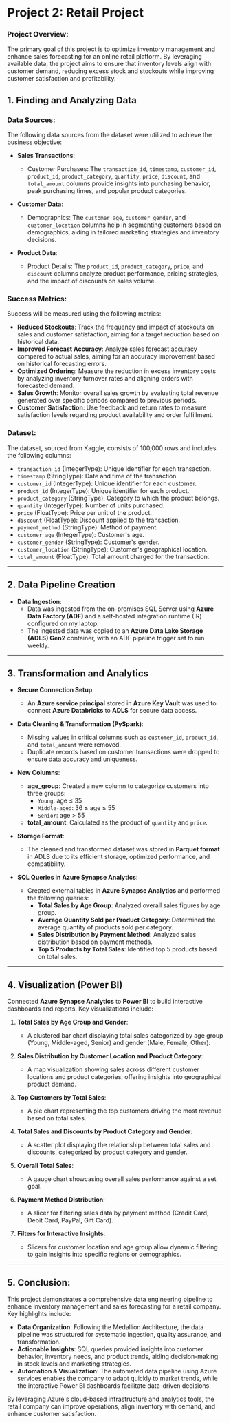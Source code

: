 # Project 2: Retail Project

### Project Overview:
The primary goal of this project is to optimize inventory management and enhance sales forecasting for an online retail platform. By leveraging available data, the project aims to ensure that inventory levels align with customer demand, reducing excess stock and stockouts while improving customer satisfaction and profitability.

## 1. Finding and Analyzing Data

### Data Sources:
The following data sources from the dataset were utilized to achieve the business objective:

- **Sales Transactions**:
  - Customer Purchases: The `transaction_id`, `timestamp`, `customer_id`, `product_id`, `product_category`, `quantity`, `price`, `discount`, and `total_amount` columns provide insights into purchasing behavior, peak purchasing times, and popular product categories.

- **Customer Data**:
  - Demographics: The `customer_age`, `customer_gender`, and `customer_location` columns help in segmenting customers based on demographics, aiding in tailored marketing strategies and inventory decisions.

- **Product Data**:
  - Product Details: The `product_id`, `product_category`, `price`, and `discount` columns analyze product performance, pricing strategies, and the impact of discounts on sales volume.

### Success Metrics:
Success will be measured using the following metrics:

- **Reduced Stockouts**: Track the frequency and impact of stockouts on sales and customer satisfaction, aiming for a target reduction based on historical data.
- **Improved Forecast Accuracy**: Analyze sales forecast accuracy compared to actual sales, aiming for an accuracy improvement based on historical forecasting errors.
- **Optimized Ordering**: Measure the reduction in excess inventory costs by analyzing inventory turnover rates and aligning orders with forecasted demand.
- **Sales Growth**: Monitor overall sales growth by evaluating total revenue generated over specific periods compared to previous periods.
- **Customer Satisfaction**: Use feedback and return rates to measure satisfaction levels regarding product availability and order fulfillment.

### Dataset:
The dataset, sourced from Kaggle, consists of 100,000 rows and includes the following columns:

- `transaction_id` (IntegerType): Unique identifier for each transaction.
- `timestamp` (StringType): Date and time of the transaction.
- `customer_id` (IntegerType): Unique identifier for each customer.
- `product_id` (IntegerType): Unique identifier for each product.
- `product_category` (StringType): Category to which the product belongs.
- `quantity` (IntegerType): Number of units purchased.
- `price` (FloatType): Price per unit of the product.
- `discount` (FloatType): Discount applied to the transaction.
- `payment_method` (StringType): Method of payment.
- `customer_age` (IntegerType): Customer's age.
- `customer_gender` (StringType): Customer's gender.
- `customer_location` (StringType): Customer's geographical location.
- `total_amount` (FloatType): Total amount charged for the transaction.

---

## 2. Data Pipeline Creation

- **Data Ingestion**: 
  - Data was ingested from the on-premises SQL Server using **Azure Data Factory (ADF)** and a self-hosted integration runtime (IR) configured on my laptop.
  - The ingested data was copied to an **Azure Data Lake Storage (ADLS) Gen2** container, with an ADF pipeline trigger set to run weekly.

---

## 3. Transformation and Analytics

- **Secure Connection Setup**:
  - An **Azure service principal** stored in **Azure Key Vault** was used to connect **Azure Databricks** to **ADLS** for secure data access.

- **Data Cleaning & Transformation (PySpark)**:
  - Missing values in critical columns such as `customer_id`, `product_id`, and `total_amount` were removed.
  - Duplicate records based on customer transactions were dropped to ensure data accuracy and uniqueness.
  
- **New Columns**:
  - **age_group**: Created a new column to categorize customers into three groups:
    - `Young`: age ≤ 35
    - `Middle-aged`: 36 ≤ age ≤ 55
    - `Senior`: age > 55
  - **total_amount**: Calculated as the product of `quantity` and `price`.

- **Storage Format**:
  - The cleaned and transformed dataset was stored in **Parquet format** in ADLS due to its efficient storage, optimized performance, and compatibility.

- **SQL Queries in Azure Synapse Analytics**:
  - Created external tables in **Azure Synapse Analytics** and performed the following queries:
    - **Total Sales by Age Group**: Analyzed overall sales figures by age group.
    - **Average Quantity Sold per Product Category**: Determined the average quantity of products sold per category.
    - **Sales Distribution by Payment Method**: Analyzed sales distribution based on payment methods.
    - **Top 5 Products by Total Sales**: Identified top 5 products based on total sales.

---

## 4. Visualization (Power BI)

Connected **Azure Synapse Analytics** to **Power BI** to build interactive dashboards and reports. Key visualizations include:

1. **Total Sales by Age Group and Gender**:
   - A clustered bar chart displaying total sales categorized by age group (Young, Middle-aged, Senior) and gender (Male, Female, Other).
  
2. **Sales Distribution by Customer Location and Product Category**:
   - A map visualization showing sales across different customer locations and product categories, offering insights into geographical product demand.
  
3. **Top Customers by Total Sales**:
   - A pie chart representing the top customers driving the most revenue based on total sales.

4. **Total Sales and Discounts by Product Category and Gender**:
   - A scatter plot displaying the relationship between total sales and discounts, categorized by product category and gender.

5. **Overall Total Sales**:
   - A gauge chart showcasing overall sales performance against a set goal.

6. **Payment Method Distribution**:
   - A slicer for filtering sales data by payment method (Credit Card, Debit Card, PayPal, Gift Card).

7. **Filters for Interactive Insights**:
   - Slicers for customer location and age group allow dynamic filtering to gain insights into specific regions or demographics.

---

## 5. Conclusion:

This project demonstrates a comprehensive data engineering pipeline to enhance inventory management and sales forecasting for a retail company. Key highlights include:

- **Data Organization**: Following the Medallion Architecture, the data pipeline was structured for systematic ingestion, quality assurance, and transformation.
- **Actionable Insights**: SQL queries provided insights into customer behavior, inventory needs, and product trends, aiding decision-making in stock levels and marketing strategies.
- **Automation & Visualization**: The automated data pipeline using Azure services enables the company to adapt quickly to market trends, while the interactive Power BI dashboards facilitate data-driven decisions.

By leveraging Azure's cloud-based infrastructure and analytics tools, the retail company can improve operations, align inventory with demand, and enhance customer satisfaction.


